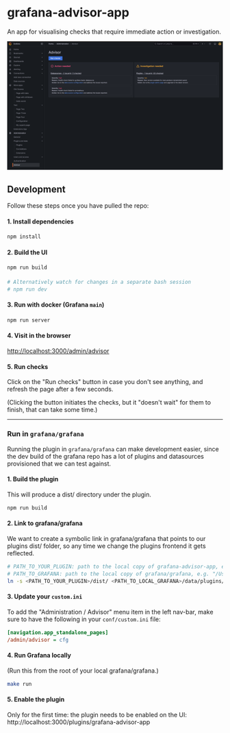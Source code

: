 # grafana-advisor-app

An app for visualising checks that require immediate action or investigation.

![Screenshot](docs/screenshot.png)

## Development

Follow these steps once you have pulled the repo:

#### 1. Install dependencies

```bash
npm install
```

#### 2. Build the UI

```bash
npm run build

# Alternatively watch for changes in a separate bash session
# npm run dev
```

#### 3. Run with docker (Grafana `main`)

```bash
npm run server
```

#### 4. Visit in the browser

[http://localhost:3000/admin/advisor](http://localhost:3000/admin/advisor)

#### 5. Run checks

Click on the "Run checks" button in case you don't see anything, and refresh the page after a few seconds.

(Clicking the button initiates the checks, but it "doesn't wait" for them to finish, that can take some time.)

---

### Run in `grafana/grafana`

Running the plugin in `grafana/grafana` can make development easier, since the dev build of the grafana repo has a lot of plugins and datasources provisioned that we can test against.

#### 1. Build the plugin

This will produce a dist/ directory under the plugin.

```bash
npm run build
```

#### 2. Link to grafana/grafana

We want to create a symbolic link in grafana/grafana that points to our plugins dist/ folder, so any time we change the plugins frontend it gets reflected.

```bash
# PATH_TO_YOUR_PLUGIN: path to the local copy of grafana-advisor-app, e.g. "/Users/leventebalogh/grafana-advisor-app"<br>
# PATH_TO_GRAFANA: path to the local copy of grafana/grafana, e.g. "/Users/leventebalogh/grafana"
ln -s <PATH_TO_YOUR_PLUGIN>/dist/ <PATH_TO_LOCAL_GRAFANA>/data/plugins/grafana-advisor-app
```

#### 3. Update your `custom.ini`

To add the "Administration / Advisor" menu item in the left nav-bar, make sure to have the following in your `conf/custom.ini` file:

```ini
[navigation.app_standalone_pages]
/admin/advisor = cfg
```

#### 4. Run Grafana locally

(Run this from the root of your local grafana/grafana.)

```bash
make run
```

#### 5. Enable the plugin

Only for the first time: the plugin needs to be enabled on the UI: http://localhost:3000/plugins/grafana-advisor-app
